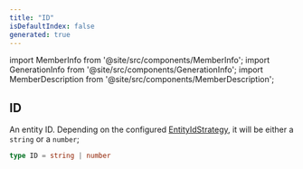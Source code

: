 ```yaml
---
title: "ID"
isDefaultIndex: false
generated: true
---
```

<!-- This file was generated from the Vendure source. Do not modify. Instead, re-run the "docs:build" script -->
import MemberInfo from '@site/src/components/MemberInfo';
import GenerationInfo from '@site/src/components/GenerationInfo';
import MemberDescription from '@site/src/components/MemberDescription';


## ID

<GenerationInfo sourceFile="packages/common/src/shared-types.ts" sourceLine="79" packageName="@vendure/common" />

An entity ID. Depending on the configured <a href='/reference/typescript-api/configuration/entity-id-strategy#entityidstrategy'>EntityIdStrategy</a>, it will be either
a `string` or a `number`;

```ts title="Signature"
type ID = string | number
```
